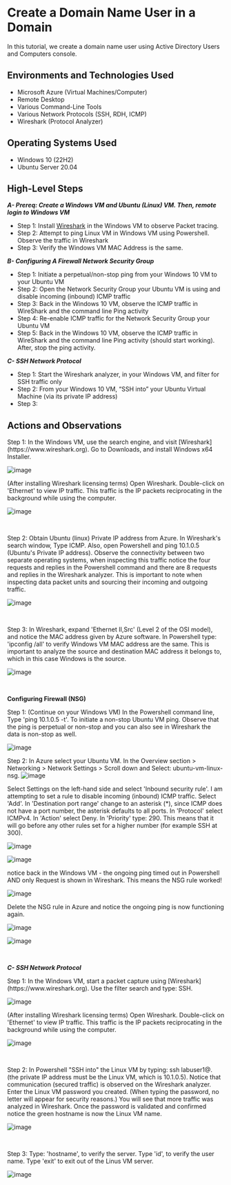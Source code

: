 
<h1> Create a Domain Name User in a Domain </h1>
In this tutorial, we create a domain name user using Active Directory Users and Computers console. <br />


<h2>Environments and Technologies Used</h2>

- Microsoft Azure (Virtual Machines/Computer)
- Remote Desktop
- Various Command-Line Tools
- Various Network Protocols (SSH, RDH, ICMP)
- Wireshark (Protocol Analyzer)

<h2>Operating Systems Used </h2>

- Windows 10 (22H2)
- Ubuntu Server 20.04

<h2>High-Level Steps</h2>

 ***A- Prereq: Create a Windows VM and Ubuntu (Linux) VM. Then, remote login to Windows VM*** 
  
- Step 1: Install [Wireshark](https://www.wireshark.org) in the Windows VM to observe Packet tracing.
- Step 2: Attempt to ping Linux VM in Windows VM using Powershell. Observe the traffic in Wireshark
- Step 3: Verify the Windows VM MAC Address is the same.

 ***B- Configuring A Firewall Network Security Group***

- Step 1: Initiate a perpetual/non-stop ping from your Windows 10 VM to your Ubuntu VM
- Step 2: Open the Network Security Group your Ubuntu VM is using and disable incoming (inbound) ICMP traffic
- Step 3: Back in the Windows 10 VM, observe the ICMP traffic in WireShark and the command line Ping activity
- Step 4: Re-enable ICMP traffic for the Network Security Group your Ubuntu VM
- Step 5: Back in the Windows 10 VM, observe the ICMP traffic in WireShark and the command line Ping activity (should start working). After, stop the ping activity.

***C- SSH Network Protocol***

- Step 1: Start the Wireshark analyzer, in your Windows VM, and filter for SSH traffic only
- Step 2: From your Windows 10 VM, “SSH into” your Ubuntu Virtual Machine (via its private IP address)
- Step 3: 


<h2>Actions and Observations</h2>

<p>
Step 1: In the Windows VM, use the search engine, and visit [Wireshark](https://www.wireshark.org). Go to Downloads, and install Windows x64 Installer.
</p>
<p>
  
![image](https://github.com/user-attachments/assets/f004b1cf-c6b4-45ab-8775-9b223a2d65e0)
</p>

(After installing Wireshark licensing terms) Open Wireshark. Double-click on 'Ethernet' to view IP traffic. This traffic is the IP packets reciprocating in the background while using the computer. 
<p>
  
![image](https://github.com/user-attachments/assets/8a7ba9ea-4008-4fce-9bd1-5a96153ddd3c)  
</p>
<br />

<p>
Step 2: Obtain Ubuntu (linux) Private IP address from Azure. In Wireshark's search window, Type ICMP. Also, open Powershell and ping 10.1.0.5 (Ubuntu's Private IP address). Observe the connectivity between two separate operating systems, when inspecting this traffic notice the four requests and replies in the Powershell command and there are 8 requests and replies in the Wireshark analyzer. This is important to note when inspecting data packet units and sourcing their incoming and outgoing traffic.
</p>
<p>
  
![image](https://github.com/user-attachments/assets/6c90b2b5-70a6-4033-9307-de5dcaffcd57)
</p>
<br />

<p>
Step 3: In Wireshark, expand 'Ethernet II,Src' (Level 2 of the OSI model), and notice the MAC address given by Azure software. In Powershell type: 'ipconfig /all' to verify Windows VM MAC address are the same. This is important to analyze the source and destination MAC address it belongs to, which in this case Windows is the source.
</p>
<p>
  
![image](https://github.com/user-attachments/assets/e2fee6ee-7a54-4b28-ab0e-cfce5d2f8471)
  
</p>
<br />

**Configuring Firewall (NSG)**

 <p>
Step 1: (Continue on your Windows VM) In the Powershell command line, Type 'ping 10.1.0.5 -t'. To initiate a non-stop Ubuntu VM ping. Observe that the ping is perpetual or non-stop and you can also see in Wireshark the data is non-stop as well.
</p>
<p>
  
![image](https://github.com/user-attachments/assets/0fc2f695-d26e-4626-b6c6-5bd2c6ad63b4)
</p>

Step 2: In Azure select your Ubuntu VM. In the Overview section > Networking > Network Settings > Scroll down and Select: ubuntu-vm-linux-nsg.
![image](https://github.com/user-attachments/assets/130f4403-ea7c-4f00-bc51-ccf736c7ec9c)

  Select Settings on the left-hand side and select 'Inbound security rule'. I am attempting to set a rule to disable incoming (inbound) ICMP traffic. Select 'Add'. In 'Destination port range' change to an asterisk (*), since ICMP does not have a port number, the asterisk defaults to all ports. In 'Protocol' select ICMPv4. In 'Action' select Deny. In 'Priority' type: 290. This means that it will go before any other rules set for a higher number (for example SSH at 300).
<p>
  
![image](https://github.com/user-attachments/assets/dd05ff2e-0b6c-4a63-bb4a-11ad98cb8a5e)

![image](https://github.com/user-attachments/assets/76cb82c8-8e22-4fac-b0c1-92366be3905e)

notice back in the Windows VM - the ongoing ping timed out in Powershell AND only Request is shown in Wireshark. This means the NSG rule worked!

![image](https://github.com/user-attachments/assets/dc73c60a-bb90-4176-984d-63c5a6de4714)
</p>

Delete the NSG rule in Azure and notice the ongoing ping is now functioning again. 

![image](https://github.com/user-attachments/assets/603f320e-efa7-4298-a090-aad7eec8e56f)

![image](https://github.com/user-attachments/assets/e3cb8464-a5b8-43d8-b8e4-537b78754ae7)


</p>
<br />     
      
***C- SSH Network Protocol***

<p>
Step 1: In the Windows VM, start a packet capture using  [Wireshark](https://www.wireshark.org). Use the filter search and type: SSH.
</p>
<p>
 
![image](https://github.com/user-attachments/assets/723c962a-ae7d-4f8e-b7bc-865d9c3bfc83)  
</p>

(After installing Wireshark licensing terms) Open Wireshark. Double-click on 'Ethernet' to view IP traffic. This traffic is the IP packets reciprocating in the background while using the computer. 
<p>
  
![image](https://github.com/user-attachments/assets/8a7ba9ea-4008-4fce-9bd1-5a96153ddd3c)  
</p>
<br />

<p>
Step 2: In Powershell "SSH into" the Linux VM by typing: ssh labuser1@<private IP address>. (the private IP address must be the Linux VM, which is 10.1.0.5). Notice that communication (secured traffic) is observed on the Wireshark analyzer. Enter the Linux VM password you created. (When typing the password, no letter will appear for security reasons.) You will see that more traffic was analyzed in Wireshark. Once the password is validated and confirmed notice the green hostname is now the Linux VM name.
</p>
<p>
 
![image](https://github.com/user-attachments/assets/cffd25bf-8678-4188-b3ac-7b68ad2be7bb)
  
</p>
<br />

<p>
Step 3: Type: 'hostname', to verify the server. Type 'id', to verify the user name.  Type 'exit' to exit out of the Linus VM server. 
</p>
<p>
  
![image](https://github.com/user-attachments/assets/2e23ebd1-0da0-410c-accd-51af635320d4)
  
</p>
<br />

